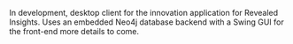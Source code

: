 In development, desktop client for the innovation application
for Revealed Insights. Uses an embedded Neo4j database backend
with a Swing GUI for the front-end more details to come.
